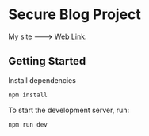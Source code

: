 # Secure Blog Project

My site ---> [Web Link](https://secureblog.pages.dev/).

## Getting Started

Install dependencies

```bash
npm install
```

To start the development server, run:

```bash
npm run dev
```
